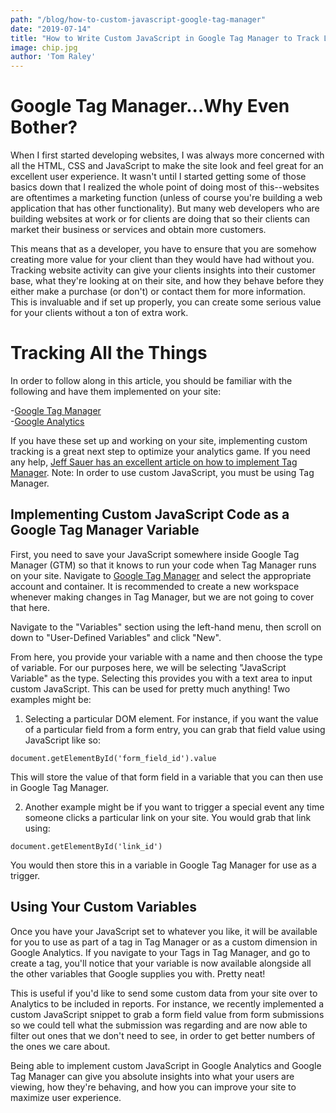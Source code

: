 ```yaml
---
path: "/blog/how-to-custom-javascript-google-tag-manager"
date: "2019-07-14"
title: "How to Write Custom JavaScript in Google Tag Manager to Track Literally Everything"
image: chip.jpg
author: 'Tom Raley'
---
```


# Google Tag Manager...Why Even Bother?
When I first started developing websites, I was always more concerned with all the HTML, CSS and JavaScript to make the site look and feel great for an excellent user experience. It wasn't until I started getting some of those basics down that I realized the whole point of doing most of this--websites are oftentimes a marketing function (unless of course you're building a web application that has other functionality). But many web developers who are building websites at work or for clients are doing that so their clients can market their business or services and obtain more customers. 

This means that as a developer, you have to ensure that you are somehow creating more value for your client than they would have had without you. Tracking website activity can give your clients insights into their customer base, what they're looking at on their site, and how they behave before they either make a purchase (or don't) or contact them for more information. This is invaluable and if set up properly, you can create some serious value for your clients without a ton of extra work.

# Tracking All the Things
In order to follow along in this article, you should be familiar with the following and have them implemented on your site:

-[Google Tag Manager](https://tagmanager.google.com)  
-[Google Analytics](https://analytics.google.com)  

If you have these set up and working on your site, implementing custom tracking is a great next step to optimize your analytics game. If you need any help, [Jeff Sauer has an excellent article on how to implement Tag Manager](https://www.jeffalytics.com/google-tag-manager-tutorial/). Note: In order to use custom JavaScript, you must be using Tag Manager.


## Implementing Custom JavaScript Code as a Google Tag Manager Variable
First, you need to save your JavaScript somewhere inside Google Tag Manager (GTM) so that it knows to run your code when Tag Manager runs on your site. Navigate to [Google Tag Manager](https://tagmanager.google.com) and select the appropriate account and container. It is recommended to create a new workspace whenever making changes in Tag Manager, but we are not going to cover that here.

Navigate to the "Variables" section using the left-hand menu, then scroll on down to "User-Defined Variables" and click "New".

From here, you provide your variable with a name and then choose the type of variable. For our purposes here, we will be selecting "JavaScript Variable" as the type. Selecting this provides you with a text area to input custom JavaScript. This can be used for pretty much anything! Two examples might be:

1. Selecting a particular DOM element. For instance, if you want the value of a particular field from a form entry, you can grab that field value using JavaScript like so:
```
document.getElementById('form_field_id').value
```

   This will store the value of that form field in a variable that you can then use in Google Tag Manager.  

2. Another example might be if you want to trigger a special event any time someone clicks a particular link on your site. You would grab that link using:
```
document.getElementById('link_id')
```

   You would then store this in a variable in Google Tag Manager for use as a trigger.

## Using Your Custom Variables
Once you have your JavaScript set to whatever you like, it will be available for you to use as part of a tag in Tag Manager or as a custom dimension in Google Analytics. If you navigate to your Tags in Tag Manager, and go to create a tag, you'll notice that your variable is now available alongside all the other variables that Google supplies you with. Pretty neat! 

This is useful if you'd like to send some custom data from your site over to Analytics to be included in reports. For instance, we recently implemented a custom JavaScript snippet to grab a form field value from form submissions so we could tell what the submission was regarding and are now able to filter out ones that we don't need to see, in order to get better numbers of the ones we care about.

Being able to implement custom JavaScript in Google Analytics and Google Tag Manager can give you absolute insights into what your users are viewing, how they're behaving, and how you can improve your site to maximize user experience.